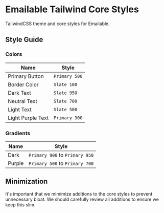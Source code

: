 # Emailable Tailwind Core Styles

TailwindCSS theme and core styles for Emailable.

## Style Guide

### Colors

| Name              | Style         |
| ----------------- | ------------- |
| Primary Button    | `Primary 500` |
| Border Color      | `Slate 100`   |
| Dark Text         | `Slate 950`   |
| Neutral Text      | `Slate 700`   |
| Light Text        | `Slate 500`   |
| Light Purple Text | `Primary 300` |

### Gradients

| Name              | Style                          |
| ----------------- | ------------------------------ |
| Dark              | `Primary 900` to `Primary 950` |
| Purple            | `Primary 500` to `Primary 700` |

## Minimization

It's important that we mimimize additions to the core styles to prevent
unnecessary bloat. We should carefully review all additions to ensure we keep
this slim.
